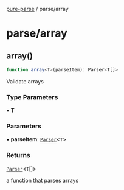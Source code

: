 [pure-parse](../modules.md) / parse/array

# parse/array

## array()

```ts
function array<T>(parseItem): Parser<T[]>
```

Validate arrays

### Type Parameters

• **T**

### Parameters

• **parseItem**: [`Parser`](parse.md#parsert)\<`T`\>

### Returns

[`Parser`](parse.md#parsert)\<`T`[]\>

a function that parses arrays
